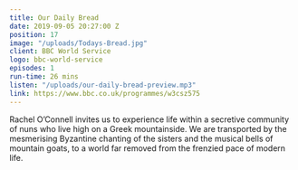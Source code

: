 ```yaml
---
title: Our Daily Bread
date: 2019-09-05 20:27:00 Z
position: 17
image: "/uploads/Todays-Bread.jpg"
client: BBC World Service
logo: bbc-world-service
episodes: 1
run-time: 26 mins
listen: "/uploads/our-daily-bread-preview.mp3"
link: https://www.bbc.co.uk/programmes/w3csz575
---
```


Rachel O’Connell invites us to experience life within a secretive community of nuns who live high on a Greek mountainside. We are transported by the mesmerising Byzantine chanting of the sisters and the musical bells of mountain goats, to a world far removed from the frenzied pace of modern life.